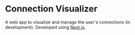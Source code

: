 # Connection Visualizer

A web app to visualize and manage the user's connections (in development). Developed using [Next.js](https://nextjs.org/).
